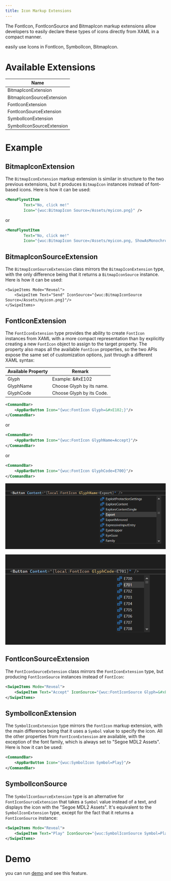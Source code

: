 ```yaml
---
title: Icon Markup Extensions
---
```


The FontIcon, FontIconSource and BitmapIcon markup extensions allow developers to easily declare these types of icons directly from XAML in a compact manner.

easily use Icons in FontIcon, SymbolIcon, BitmapIcon.

# Available Extensions
|Name|
|-|
|BitmapIconExtension|
|BitmapIconSourceExtension|
|FontIconExtension|
|FontIconSourceExtension|
|SymbolIconExtension|
|SymbolIconSourceExtension|

# Example
## BitmapIconExtension
The `BitmapIconExtension` markup extension is similar in structure to the two previous extensions, but it produces `BitmapIcon` instances instead of font-based icons. Here is how it can be used:

```xml
<MenuFlyoutItem
        Text="No, click me!"
        Icon="{wuc:BitmapIcon Source=/Assets/myicon.png}" />
```

or

```xml
<MenuFlyoutItem
        Text="No, click me!"
        Icon="{wuc:BitmapIcon Source=/Assets/myicon.png, ShowAsMonochrome = true}" />
```

## BitmapIconSourceExtension

The `BitmapIconSourceExtension` class mirrors the `BitmapIconExtension` type, with the only difference being that it returns a `BitmapIconSource` instance. Here is how it can be used:

```xaml
<SwipeItems Mode="Reveal">
    <SwipeItem Text="Send" IconSource="{wuc:BitmapIconSource Source=/Assets/myicon.png}"/>
</SwipeItems>
```

## FontIconExtension

The `FontIconExtension` type provides the ability to create `FontIcon` instances from XAML with a more compact representation than by explicitly creating a new `FontIcon` object to assign to the target property. The property also maps all the available `FontIcon` properties, so the two APIs expose the same set of customization options, just through a different XAML syntax:

|Available Property|Remark|
|-|-|
|Glyph|Example: &#xE102|
|GlyphName| Choose Glyph by its name.|
|GlyphCode| Choose Glyph by its Code.|

```xml
<CommandBar>
    <AppBarButton Icon="{wuc:FontIcon Glyph=&#xE102;}"/>
</CommandBar>
```

or

```xml
<CommandBar>
    <AppBarButton Icon="{wuc:FontIcon GlyphName=Accept}"/>
</CommandBar>
```

or 

```xml
<CommandBar>
    <AppBarButton Icon="{wuc:FontIcon GlyphCode=E700}"/>
</CommandBar>
```

![WinUICommunity](https://raw.githubusercontent.com/WinUICommunity/Resources/main/WinUICommunityDocs/FontIconGlyph.png)

![WinUICommunity](https://raw.githubusercontent.com/WinUICommunity/Resources/main/WinUICommunityDocs/FontIconGlyph2.png)


## FontIconSourceExtension

The `FontIconSourceExtension` class mirrors the `FontIconExtension` type, but producing `FontIconSource` instances instead of `FontIcon`:

```xml
<SwipeItems Mode="Reveal">
    <SwipeItem Text="Accept" IconSource="{wuc:FontIconSource Glyph=&#xE10B;}"/>
</SwipeItems>
```

## SymbolIconExtension

The `SymbolIconExtension` type mirrors the `FontIcon` markup extension, with the main difference being that it uses a `Symbol` value to specify the icon. All the other properties from `FontIconExtension` are available, with the exception of the font family, which is always set to "Segoe MDL2 Assets". Here is how it can be used:

```xml
<CommandBar>
    <AppBarButton Icon="{wuc:SymbolIcon Symbol=Play}"/>
</CommandBar>
```

## SymbolIconSource

The `SymbolIconSourceExtension` type is an alternative for `FontIconSourceExtension` that takes a `Symbol` value instead of a text, and displays the icon with the "Segoe MDL2 Assets". It's equivalent to the `SymbolIconExtension` type, except for the fact that it returns a `FontIconSource` instance:

```xml
<SwipeItems Mode="Reveal">
    <SwipeItem Text="Play" IconSource="{wuc:SymbolIconSource Symbol=Play}"/>
</SwipeItems>
```

# Demo
you can run [demo](https://github.com/WinUICommunity/WinUICommunity) and see this feature.